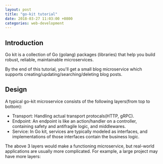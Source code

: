 ```yaml
---
layout: post
title: "go-kit tutorial"
date: 2018-03-27 11:03:00 +0800
categories: web-development
---
```

## Introduction
Go kit is a collection of Go (golang) packages (libraries) that help you build robust, reliable, maintainable microservices.

By the end of this tutorial, you'll get a small blog microservice which supports creating/updating/searching/deleting blog posts.

## Design
A typical go-kit microservice consists of the following layers(from top to bottom):

* Transport: Handling actual transport protocals(HTTP, gRPC).
* Endpoint: An endpoint is like an action/handler on a controller, containing safety and antifragile logic, and middlewares.
* Service: In Go kit, services are typically modeled as interfaces, and implementations of those interfaces contain the business logic.

The above 3 layers would make a functioning microservice, but real-world applications are usually more complicated. For example, a large project may have more layers:
